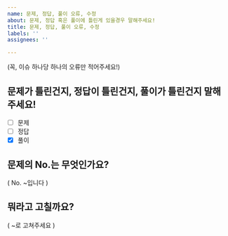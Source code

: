 ```yaml
---
name: 문제, 정답, 풀이 오류, 수정
about: 문제, 정답 혹은 풀이에 틀린게 있을경우 말해주세요!
title: 문제, 정답, 풀이 오류, 수정
labels: ''
assignees: ''

---
```


(꼭, 이슈 하나당 하나의 오류만 적어주세요!)

## 문제가 틀린건지, 정답이 틀린건지, 풀이가 틀린건지 말해주세요!
- [ ] 문제
- [ ] 정답
- [x] 풀이

## 문제의 No.는 무엇인가요?
( No. ~입니다 )

## 뭐라고 고칠까요?
( ~로 고쳐주세요 )